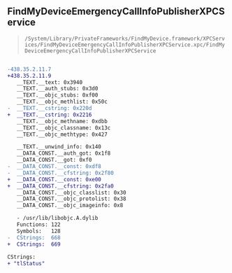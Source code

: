 ## FindMyDeviceEmergencyCallInfoPublisherXPCService

> `/System/Library/PrivateFrameworks/FindMyDevice.framework/XPCServices/FindMyDeviceEmergencyCallInfoPublisherXPCService.xpc/FindMyDeviceEmergencyCallInfoPublisherXPCService`

```diff

-438.35.2.11.7
+438.35.2.11.9
   __TEXT.__text: 0x3940
   __TEXT.__auth_stubs: 0x3d0
   __TEXT.__objc_stubs: 0xf00
   __TEXT.__objc_methlist: 0x50c
-  __TEXT.__cstring: 0x220d
+  __TEXT.__cstring: 0x2216
   __TEXT.__objc_methname: 0xdbb
   __TEXT.__objc_classname: 0x13c
   __TEXT.__objc_methtype: 0x427

   __TEXT.__unwind_info: 0x140
   __DATA_CONST.__auth_got: 0x1f8
   __DATA_CONST.__got: 0xf0
-  __DATA_CONST.__const: 0xdf8
-  __DATA_CONST.__cfstring: 0x2f80
+  __DATA_CONST.__const: 0xe00
+  __DATA_CONST.__cfstring: 0x2fa0
   __DATA_CONST.__objc_classlist: 0x30
   __DATA_CONST.__objc_protolist: 0x38
   __DATA_CONST.__objc_imageinfo: 0x8

   - /usr/lib/libobjc.A.dylib
   Functions: 122
   Symbols:   128
-  CStrings:  668
+  CStrings:  669
 
CStrings:
+ "tlStatus"

```
